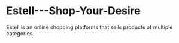 # Estell---Shop-Your-Desire
Estell is an online shopping platforms that sells products of multiple categories.
